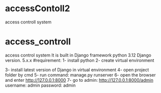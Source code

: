 # accessContoll2
access controll system
# access_controll
access control system
It is built in Django framework
python 3.12
Django version. 5.x.x
#requirement:
1- install python 
2- create virtual environment
   
3- install latest version of Django in virtual environment
4- open project folder by cmd 
5- run command: manage.py runserver
6- open the browser  and enter http://127.0.0.1:8000
7- go to admin: http://127.0.0.1:8000/admin
   username: admin 
   password: admin

